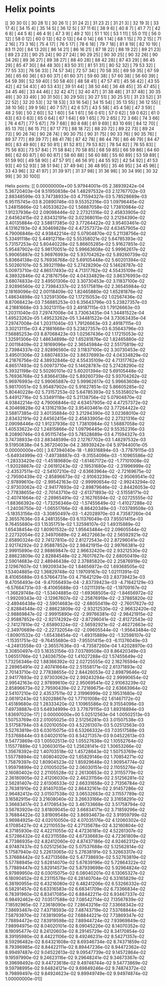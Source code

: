 # Helix points

[[ 30  30   0]
 [ 30  28   1]
 [ 30  26   1]
 [ 31  24   2]
 [ 31  23   2]
 [ 31  21   3]
 [ 32  19   3]
 [ 33  17   4]
 [ 34  15   4]
 [ 35  14   5]
 [ 36  12   5]
 [ 37  11   6]
 [ 38   9   6]
 [ 40   8   7]
 [ 41   7   7]
 [ 42   6   8]
 [ 44   5   8]
 [ 46   4   9]
 [ 47   3   9]
 [ 49   2  10]
 [ 51   1  10]
 [ 53   1  11]
 [ 55   0  11]
 [ 56   0  12]
 [ 58   0  12]
 [ 60   0  13]
 [ 62   0  13]
 [ 64   0  14]
 [ 66   1  14]
 [ 68   1  15]
 [ 70   2  15]
 [ 71   2  16]
 [ 73   3  16]
 [ 75   4  17]
 [ 76   5  17]
 [ 78   6  18]
 [ 79   7  18]
 [ 81   8  19]
 [ 82  10  19]
 [ 83  11  20]
 [ 84  13  20]
 [ 86  14  21]
 [ 86  16  21]
 [ 87  18  22]
 [ 88  19  22]
 [ 89  21  23]
 [ 89  23  23]
 [ 90  25  24]
 [ 90  27  24]
 [ 90  29  25]
 [ 90  30  25]
 [ 90  32  26]
 [ 90  34  26]
 [ 89  36  27]
 [ 89  38  27]
 [ 88  40  28]
 [ 88  42  28]
 [ 87  43  29]
 [ 86  45  29]
 [ 85  47  30]
 [ 84  48  30]
 [ 83  50  31]
 [ 81  51  31]
 [ 80  52  32]
 [ 79  53  32]
 [ 77  55  33]
 [ 76  56  33]
 [ 74  57  34]
 [ 72  57  34]
 [ 70  58  35]
 [ 69  59  35]
 [ 67  59  36]
 [ 65  60  36]
 [ 63  60  37]
 [ 61  60  37]
 [ 59  60  38]
 [ 57  60  38]
 [ 56  60  39]
 [ 54  59  39]
 [ 52  59  40]
 [ 50  58  40]
 [ 48  58  41]
 [ 47  57  41]
 [ 45  56  42]
 [ 43  55  42]
 [ 42  54  43]
 [ 40  53  43]
 [ 39  51  44]
 [ 38  50  44]
 [ 36  48  45]
 [ 35  47  45]
 [ 34  45  46]
 [ 33  44  46]
 [ 32  42  47]
 [ 32  40  47]
 [ 31  38  48]
 [ 31  37  48]
 [ 30  35  49]
 [ 30  33  49]
 [ 30  31  50]
 [ 30  29  50]
 [ 30  27  51]
 [ 30  25  51]
 [ 31  23  52]
 [ 31  22  52]
 [ 32  20  53]
 [ 32  18  53]
 [ 33  16  54]
 [ 34  15  54]
 [ 35  13  55]
 [ 36  12  55]
 [ 38  10  56]
 [ 39   9  56]
 [ 40   7  57]
 [ 42   6  57]
 [ 43   5  58]
 [ 45   4  58]
 [ 47   3  59]
 [ 48   2  59]
 [ 50   2  60]
 [ 52   1  60]
 [ 54   1  61]
 [ 56   0  61]
 [ 57   0  62]
 [ 59   0  62]
 [ 61   0  63]
 [ 63   0  63]
 [ 65   0  64]
 [ 67   1  64]
 [ 69   1  65]
 [ 70   2  65]
 [ 72   3  66]
 [ 74   3  66]
 [ 76   4  67]
 [ 77   5  67]
 [ 79   7  68]
 [ 80   8  68]
 [ 81   9  69]
 [ 83  10  69]
 [ 84  12  70]
 [ 85  13  70]
 [ 86  15  71]
 [ 87  17  71]
 [ 88  18  72]
 [ 88  20  72]
 [ 89  22  73]
 [ 89  24  73]
 [ 90  26  74]
 [ 90  28  74]
 [ 90  30  75]
 [ 90  31  75]
 [ 90  33  76]
 [ 90  35  76]
 [ 89  37  77]
 [ 89  39  77]
 [ 88  41  78]
 [ 87  42  78]
 [ 86  44  79]
 [ 86  46  79]
 [ 84  47  80]
 [ 83  49  80]
 [ 82  50  81]
 [ 81  52  81]
 [ 79  53  82]
 [ 78  54  82]
 [ 76  55  83]
 [ 75  56  83]
 [ 73  57  84]
 [ 71  58  84]
 [ 70  58  85]
 [ 68  59  85]
 [ 66  59  86]
 [ 64  60  86]
 [ 62  60  87]
 [ 60  60  87]
 [ 58  60  88]
 [ 56  60  88]
 [ 55  60  89]
 [ 53  59  89]
 [ 51  59  90]
 [ 49  58  90]
 [ 47  57  91]
 [ 46  56  91]
 [ 44  55  92]
 [ 42  54  92]
 [ 41  53  93]
 [ 40  52  93]
 [ 38  51  94]
 [ 37  49  94]
 [ 36  48  95]
 [ 35  46  95]
 [ 34  45  96]
 [ 33  43  96]
 [ 32  41  97]
 [ 31  39  97]
 [ 31  37  98]
 [ 31  36  98]
 [ 30  34  99]
 [ 30  32  99]
 [ 30  30 100]]

 Helix points:
[[ 0.00000000e+00  5.97944001e-05  2.38939242e-04  5.36720403e-04
   9.51950838e-04  1.48297532e-03  2.12767702e-03  2.88348599e-03
   3.74738933e-03  4.71594327e-03  5.78528689e-03  6.95115745e-03
   8.20890746e-03  9.55352316e-03  1.09796445e-02  1.24815866e-02
   1.40533622e-02  1.56887058e-02  1.73810984e-02  1.91237936e-02
   2.09098446e-02  2.27321316e-02  2.45833905e-02  2.64562415e-02
   2.83432191e-02  3.02368010e-02  3.21294390e-02  3.40135884e-02
   3.58817385e-02  3.77264422e-02  3.95403461e-02  4.13162193e-02
   4.30469828e-02  4.47257372e-02  4.63457905e-02  4.79006846e-02
   4.93842214e-02  5.07904870e-02  5.21138756e-02  5.33491118e-02
   5.44912716e-02  5.55358021e-02  5.64785393e-02  5.73157253e-02
   5.80440228e-02  5.86605285e-02  5.91627851e-02  5.95487902e-02
   5.98170051e-02  5.99663608e-02  5.99962617e-02  5.99065887e-02
   5.96976993e-02  5.93704262e-02  5.89260739e-02  5.83664138e-02
   5.76936768e-02  5.69105448e-02  5.60201394e-02  5.50260101e-02
   5.39321198e-02  5.27428290e-02  5.14628787e-02  5.00973710e-02
   4.86517493e-02  4.71317762e-02  4.55435109e-02  4.38932846e-02
   4.21876756e-02  4.04334829e-02  3.86376993e-02  3.68074833e-02
   3.49501306e-02  3.30730453e-02  3.11837100e-02  2.92896560e-02
   2.73984337e-02  2.55175819e-02  2.36545984e-02  2.18169096e-02
   2.00118409e-02  1.82465880e-02  1.65281876e-02  1.48634898e-02
   1.32591306e-02  1.17215053e-02  1.02567436e-02  8.87068423e-03
   7.56885253e-03  6.35643796e-03  5.23827357e-03  4.21881668e-03
   3.30213115e-03  2.49187115e-03  1.79126663e-03  1.20311040e-03
   7.29747008e-04  3.73063435e-04  1.34481522e-04  1.49523262e-05
   1.49523262e-05  1.34481522e-04  3.73063435e-04  7.29747008e-04
   1.20311040e-03  1.79126663e-03  2.49187115e-03  3.30213115e-03
   4.21881668e-03  5.23827357e-03  6.35643796e-03  7.56885253e-03
   8.87068423e-03  1.02567436e-02  1.17215053e-02  1.32591306e-02
   1.48634898e-02  1.65281876e-02  1.82465880e-02  2.00118409e-02
   2.18169096e-02  2.36545984e-02  2.55175819e-02  2.73984337e-02
   2.92896560e-02  3.11837100e-02  3.30730453e-02  3.49501306e-02
   3.68074833e-02  3.86376993e-02  4.04334829e-02  4.21876756e-02
   4.38932846e-02  4.55435109e-02  4.71317762e-02  4.86517493e-02
   5.00973710e-02  5.14628787e-02  5.27428290e-02  5.39321198e-02
   5.50260101e-02  5.60201394e-02  5.69105448e-02  5.76936768e-02
   5.83664138e-02  5.89260739e-02  5.93704262e-02  5.96976993e-02
   5.99065887e-02  5.99962617e-02  5.99663608e-02  5.98170051e-02
   5.95487902e-02  5.91627851e-02  5.86605285e-02  5.80440228e-02
   5.73157253e-02  5.64785393e-02  5.55358021e-02  5.44912716e-02
   5.33491118e-02  5.21138756e-02  5.07904870e-02  4.93842214e-02
   4.79006846e-02  4.63457905e-02  4.47257372e-02  4.30469828e-02
   4.13162193e-02  3.95403461e-02  3.77264422e-02  3.58817385e-02
   3.40135884e-02  3.21294390e-02  3.02368010e-02  2.83432191e-02
   2.64562415e-02  2.45833905e-02  2.27321316e-02  2.09098446e-02
   1.91237936e-02  1.73810984e-02  1.56887058e-02  1.40533622e-02
   1.24815866e-02  1.09796445e-02  9.55352316e-03  8.20890746e-03
   6.95115745e-03  5.78528689e-03  4.71594327e-03  3.74738933e-03
   2.88348599e-03  2.12767702e-03  1.48297532e-03  9.51950838e-04
   5.36720403e-04  2.38939242e-04  5.97944001e-05  0.00000000e+00]
 [ 3.67394040e-18 -1.89316894e-03 -3.77879115e-03 -5.64934999e-03
  -7.49738887e-03 -9.31554096e-03 -1.10965586e-02 -1.28333420e-02
  -1.45189680e-02 -1.61467172e-02 -1.77101008e-02 -1.92028867e-02
  -2.06191243e-02 -2.19531680e-02 -2.31996999e-02 -2.43537511e-02
  -2.54107210e-02 -2.63663964e-02 -2.72169675e-02 -2.79590439e-02
  -2.85896673e-02 -2.91063239e-02 -2.95069541e-02 -2.97899610e-02
  -2.99542163e-02 -2.99990654e-02 -2.99243294e-02 -2.97303062e-02
  -2.94177693e-02 -2.89879646e-02 -2.84426053e-02 -2.77838655e-02
  -2.70143710e-02 -2.61371893e-02 -2.51558171e-02 -2.40741664e-02
  -2.28965491e-02 -2.16276594e-02 -2.02725555e-02 -1.88366392e-02
  -1.73256346e-02 -1.57455649e-02 -1.41027288e-02 -1.24036750e-02
  -1.06551766e-02 -8.86420349e-03 -7.03789508e-03 -5.18353156e-03
  -3.30850497e-03 -1.42028970e-03  4.73587260e-04  2.36557636e-03
   4.24813558e-03  6.11376049e-03  7.95501415e-03  9.76455680e-03
   1.15351751e-02  1.32598107e-02  1.49315889e-02  1.65438454e-02
   1.80901532e-02  1.95643484e-02  2.09605544e-02  2.22732054e-02
   2.34970689e-02  2.46272663e-02  2.56592921e-02  2.65890324e-02
   2.74127810e-02  2.81272543e-02  2.87296041e-02  2.92174292e-02
   2.95887852e-02  2.98421915e-02  2.99766381e-02  2.99915890e-02
   2.98869847e-02  2.96632420e-02  2.93212530e-02  2.88623809e-02
   2.82884548e-02  2.76017627e-02  2.68050419e-02  2.59014683e-02
   2.48946438e-02  2.37885820e-02  2.25876919e-02  2.12967607e-02
   1.99209343e-02  1.84656972e-02  1.69368505e-02  1.53404885e-02
   1.36829748e-02  1.19709167e-02  1.02111391e-02  8.41065688e-03
   6.57664731e-03  4.71642129e-03  2.83739423e-03  9.47056493e-04
  -9.47056493e-04 -2.83739423e-03 -4.71642129e-03 -6.57664731e-03
  -8.41065688e-03 -1.02111391e-02 -1.19709167e-02 -1.36829748e-02
  -1.53404885e-02 -1.69368505e-02 -1.84656972e-02 -1.99209343e-02
  -2.12967607e-02 -2.25876919e-02 -2.37885820e-02 -2.48946438e-02
  -2.59014683e-02 -2.68050419e-02 -2.76017627e-02 -2.82884548e-02
  -2.88623809e-02 -2.93212530e-02 -2.96632420e-02 -2.98869847e-02
  -2.99915890e-02 -2.99766381e-02 -2.98421915e-02 -2.95887852e-02
  -2.92174292e-02 -2.87296041e-02 -2.81272543e-02 -2.74127810e-02
  -2.65890324e-02 -2.56592921e-02 -2.46272663e-02 -2.34970689e-02
  -2.22732054e-02 -2.09605544e-02 -1.95643484e-02 -1.80901532e-02
  -1.65438454e-02 -1.49315889e-02 -1.32598107e-02 -1.15351751e-02
  -9.76455680e-03 -7.95501415e-03 -6.11376049e-03 -4.24813558e-03
  -2.36557636e-03 -4.73587260e-04  1.42028970e-03  3.30850497e-03
   5.18353156e-03  7.03789508e-03  8.86420349e-03  1.06551766e-02
   1.24036750e-02  1.41027288e-02  1.57455649e-02  1.73256346e-02
   1.88366392e-02  2.02725555e-02  2.16276594e-02  2.28965491e-02
   2.40741664e-02  2.51558171e-02  2.61371893e-02  2.70143710e-02
   2.77838655e-02  2.84426053e-02  2.89879646e-02  2.94177693e-02
   2.97303062e-02  2.99243294e-02  2.99990654e-02  2.99542163e-02
   2.97899610e-02  2.95069541e-02  2.91063239e-02  2.85896673e-02
   2.79590439e-02  2.72169675e-02  2.63663964e-02  2.54107210e-02
   2.43537511e-02  2.31996999e-02  2.19531680e-02  2.06191243e-02
   1.92028867e-02  1.77101008e-02  1.61467172e-02  1.45189680e-02
   1.28333420e-02  1.10965586e-02  9.31554096e-03  7.49738887e-03
   5.64934999e-03  3.77879115e-03  1.89316894e-03  1.83697020e-17]
 [ 0.00000000e+00  5.02512563e-04  1.00502513e-03  1.50753769e-03
   2.01005025e-03  2.51256281e-03  3.01507538e-03  3.51758794e-03
   4.02010050e-03  4.52261307e-03  5.02512563e-03  5.52763819e-03
   6.03015075e-03  6.53266332e-03  7.03517588e-03  7.53768844e-03
   8.04020101e-03  8.54271357e-03  9.04522613e-03  9.54773869e-03
   1.00502513e-02  1.05527638e-02  1.10552764e-02  1.15577889e-02
   1.20603015e-02  1.25628141e-02  1.30653266e-02  1.35678392e-02
   1.40703518e-02  1.45728643e-02  1.50753769e-02  1.55778894e-02
   1.60804020e-02  1.65829146e-02  1.70854271e-02  1.75879397e-02
   1.80904523e-02  1.85929648e-02  1.90954774e-02  1.95979899e-02
   2.01005025e-02  2.06030151e-02  2.11055276e-02  2.16080402e-02
   2.21105528e-02  2.26130653e-02  2.31155779e-02  2.36180905e-02
   2.41206030e-02  2.46231156e-02  2.51256281e-02  2.56281407e-02
   2.61306533e-02  2.66331658e-02  2.71356784e-02  2.76381910e-02
   2.81407035e-02  2.86432161e-02  2.91457286e-02  2.96482412e-02
   3.01507538e-02  3.06532663e-02  3.11557789e-02  3.16582915e-02
   3.21608040e-02  3.26633166e-02  3.31658291e-02  3.36683417e-02
   3.41708543e-02  3.46733668e-02  3.51758794e-02  3.56783920e-02
   3.61809045e-02  3.66834171e-02  3.71859296e-02  3.76884422e-02
   3.81909548e-02  3.86934673e-02  3.91959799e-02  3.96984925e-02
   4.02010050e-02  4.07035176e-02  4.12060302e-02  4.17085427e-02
   4.22110553e-02  4.27135678e-02  4.32160804e-02  4.37185930e-02
   4.42211055e-02  4.47236181e-02  4.52261307e-02  4.57286432e-02
   4.62311558e-02  4.67336683e-02  4.72361809e-02  4.77386935e-02
   4.82412060e-02  4.87437186e-02  4.92462312e-02  4.97487437e-02
   5.02512563e-02  5.07537688e-02  5.12562814e-02  5.17587940e-02
   5.22613065e-02  5.27638191e-02  5.32663317e-02  5.37688442e-02
   5.42713568e-02  5.47738693e-02  5.52763819e-02  5.57788945e-02
   5.62814070e-02  5.67839196e-02  5.72864322e-02  5.77889447e-02
   5.82914573e-02  5.87939698e-02  5.92964824e-02  5.97989950e-02
   6.03015075e-02  6.08040201e-02  6.13065327e-02  6.18090452e-02
   6.23115578e-02  6.28140704e-02  6.33165829e-02  6.38190955e-02
   6.43216080e-02  6.48241206e-02  6.53266332e-02  6.58291457e-02
   6.63316583e-02  6.68341709e-02  6.73366834e-02  6.78391960e-02
   6.83417085e-02  6.88442211e-02  6.93467337e-02  6.98492462e-02
   7.03517588e-02  7.08542714e-02  7.13567839e-02  7.18592965e-02
   7.23618090e-02  7.28643216e-02  7.33668342e-02  7.38693467e-02
   7.43718593e-02  7.48743719e-02  7.53768844e-02  7.58793970e-02
   7.63819095e-02  7.68844221e-02  7.73869347e-02  7.78894472e-02
   7.83919598e-02  7.88944724e-02  7.93969849e-02  7.98994975e-02
   8.04020101e-02  8.09045226e-02  8.14070352e-02  8.19095477e-02
   8.24120603e-02  8.29145729e-02  8.34170854e-02  8.39195980e-02
   8.44221106e-02  8.49246231e-02  8.54271357e-02  8.59296482e-02
   8.64321608e-02  8.69346734e-02  8.74371859e-02  8.79396985e-02
   8.84422111e-02  8.89447236e-02  8.94472362e-02  8.99497487e-02
   9.04522613e-02  9.09547739e-02  9.14572864e-02  9.19597990e-02
   9.24623116e-02  9.29648241e-02  9.34673367e-02  9.39698492e-02
   9.44723618e-02  9.49748744e-02  9.54773869e-02  9.59798995e-02
   9.64824121e-02  9.69849246e-02  9.74874372e-02  9.79899497e-02
   9.84924623e-02  9.89949749e-02  9.94974874e-02  1.00000000e-01]]